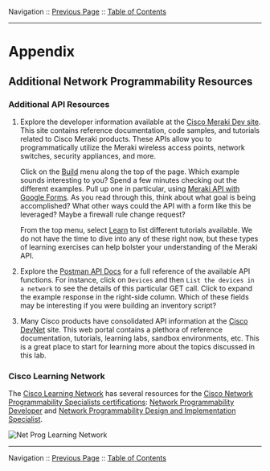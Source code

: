 Navigation :: [Previous Page](LTRPRG-1100-05-Conclusion.md) :: [Table of Contents](LTRPRG-1100-00-Intro.md#table-of-contents)

---

# Appendix

## Additional Network Programmability Resources

### Additional API Resources

1. Explore the developer information available at the [Cisco Meraki Dev site](https://create.meraki.io). This 
site contains reference documentation, code samples, and tutorials related to Cisco Meraki products. These APIs 
allow you to programmatically utilize the Meraki wireless access points, network switches, security appliances, and 
more.
    
    Click on the [Build](https://create.meraki.io/build/) menu along the top of the page. Which example sounds 
    interesting to you? Spend a few minutes checking out the different examples. Pull up one in particular, using
    [Meraki API with Google Forms](https://create.meraki.io/build/google-forms-with-the-dashboard-api/). As you read 
    through this, think about what goal is being accomplished? What other ways could the API with a form like this be 
    leveraged? Maybe a firewall rule change request?
    
    From the top menu, select [Learn](https://create.meraki.io/learn/) to list different tutorials available. We do not 
    have the time to dive into any of these right now, but these types of learning exercises can help bolster your 
    understanding of the Meraki API.

2. Explore the [Postman API Docs](https://create.meraki.io/postman) for a full reference of the available API
functions. For instance, click on `Devices` and then `List the devices in a network` to see the details of this 
particular GET call. Click to expand the example response in the right-side column. Which of these fields may be 
interesting if you were building an inventory script?

3. Many Cisco products have consolidated API information at the [Cisco DevNet](https://developer.cisco.com/) site. 
This web portal contains a plethora of reference documentation, tutorials, learning labs, sandbox environments, etc. 
This is a great place to start for learning more about the topics discussed in this lab.

### Cisco Learning Network

The [Cisco Learning Network](https://learningnetwork.cisco.com/welcome) has several resources for the
[Cisco Network Programmability Specialists certifications](https://learningnetwork.cisco.com/community/certifications/network-programmability):
[Network Programmability Developer](https://learningnetwork.cisco.com/community/certifications/network-programmability/network-application-developer)
and
[Network Programmability Design and Implementation Specialist](https://learningnetwork.cisco.com/community/certifications/network-programmability/design-and-implementation).

![Net Prog Learning Network](assets/NetProgLearningNetwork.png)

---

Navigation :: [Previous Page](LTRPRG-1100-05-Conclusion.md) :: [Table of Contents](LTRPRG-1100-00-Intro.md#table-of-contents)
